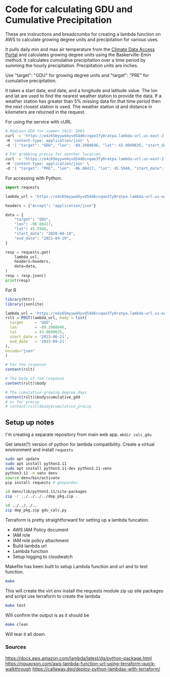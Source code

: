 # Code for calculating GDU and Cumulative Precipitation

These are instructions and breadcrumbs for creating a lambda function on AWS to calculate
growing degree units and precipitation for various uses.

It pulls daily min and max air temperature from the [Climate Data Access Portal](https://mrcc.purdue.edu/data_serv/cli-dap)
and calculates growing degree units using the Baskerville-Emin method.
It calculates cumulative precipitation over a time period by summing the hourly precipitation.
Precipitation units are inches.

Use "target": "GDU" for growing degree units and "target": "PRE" for cumulative precipitation.

It takes a start date, end date, and a longitude and latitude value.
The lon and lat are used to find the nearest weather station to provide the data.
If a weather station has greater than 5% missing data for that time period then the next closest station is used.
The weather station id and distance in kilometers are returned in the request.

For using the service with cURL
```bash
# Madison GDU for summer 2023: 2883
curl -v 'https://e4z65myywd4yvd54d6cvqae37y0ratpa.lambda-url.us-east-2.on.aws/' \
-H 'content-type: application/json' \
-d '{ "target": "GDU", "lon": -89.2988646, "lat": 43.0899635, "start_date": "2023-06-21", "end_date": "2023-09-21"}'

# For grabbing precip for another location 
curl -v 'https://e4z65myywd4yvd54d6cvqae37y0ratpa.lambda-url.us-east-2.on.aws/' \
-H 'content-type: application/json' \
-d '{ "target": "PRE", "lon": -96.80417, "lat": 45.5948, "start_date": "2020-08-18", "end_date": "2021-04-19"}'
```

For accessing with Python:
```python
import requests

lambda_url = 'https://e4z65myywd4yvd54d6cvqae37y0ratpa.lambda-url.us-east-2.on.aws/'

headers = {"Accept": "application/json"}

data = {
    "target": "GDU",
    "lon": -96.80417,
    "lat": 45.5948,
    "start_date": "2020-08-18",
    "end_date": "2021-04-19",
}

resp = requests.get(
    lambda_url,
    headers=headers,
    data=data,
)
resp = resp.json()
print(resp)
```

For R
```R
library(httr)
library(jsonlite)

lambda_url = 'https://e4z65myywd4yvd54d6cvqae37y0ratpa.lambda-url.us-east-2.on.aws/'
rslt = POST(lambda_url, body = list(
  target     = 'GDU',
  lon        = -89.2988646,
  lat        = 43.0899635,
  start_date = '2023-06-21',
  end_date   = '2023-09-21'
),
encode="json"
)

# For the response
content(rslt)

# The body of the response
content(rslt)$body

# The cumulative growing degree days
content(rslt)$body$cumulative_gdd
# or for precip
# content(rslt)$body$cumulative_precip
```

## Setup up notes

I'm creating a separate repository from main web app.
`mkdir calc_gdu`

Get latest(?) version of python for lambda compatibility.
Create a virtual environment and install `requests`

```bash
sudo apt update
sudo apt install python3.11
sudo apt install python3.11-dev python3.11-venv
python3.11 -m venv denv
source denv/bin/activate
pip install requests # geopandas

cd denv/lib/python3.11/site-packages
zip -r ../../../../dep_pkg.zip .

cd ../../../..
zip dep_pkg.zip gdu_calc.py
```

Terraform is pretty straightforward for setting up a lambda funcation.

 - AWS IAM Policy document
 - IAM role
 - IAM role policy attachment
 - Build lambda url
 - Lambda function
 - Setup logging to cloudwatch


Makefile has been built to setup Lambda function and url and to test function.

```bash
make
```

This will create the virt env
    install the requests module
    zip up site packages and script
    use terraform to create the lambda

```bash
make test
```
Will confirm the output is as it should be

```bash
make clean
```
Will tear it all down.


### Sources

https://docs.aws.amazon.com/lambda/latest/dg/python-package.html
https://nquayson.com/aws-lambda-function-url-using-terraform-quick-walkthrough
https://callaway.dev/deploy-python-lambdas-with-terraform/
